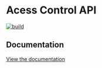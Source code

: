 # Acess Control API

[![build](https://github.com/UtopikSandcastle/accesscontrol-api/actions/workflows/build.yml/badge.svg)](https://github.com/UtopikSandcastle/accesscontrol-api/actions/workflows/build.yml)

## Documentation
[View the documentation](https://utopiksandcastle.github.io/docs/accesscontrol-api/overview.html)